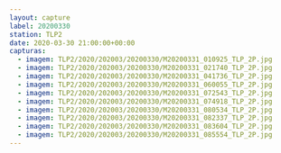 ```yaml
---
layout: capture
label: 20200330
station: TLP2
date: 2020-03-30 21:00:00+00:00
capturas:
  - imagem: TLP2/2020/202003/20200330/M20200331_010925_TLP_2P.jpg
  - imagem: TLP2/2020/202003/20200330/M20200331_021740_TLP_2P.jpg
  - imagem: TLP2/2020/202003/20200330/M20200331_041736_TLP_2P.jpg
  - imagem: TLP2/2020/202003/20200330/M20200331_060055_TLP_2P.jpg
  - imagem: TLP2/2020/202003/20200330/M20200331_072543_TLP_2P.jpg
  - imagem: TLP2/2020/202003/20200330/M20200331_074918_TLP_2P.jpg
  - imagem: TLP2/2020/202003/20200330/M20200331_080534_TLP_2P.jpg
  - imagem: TLP2/2020/202003/20200330/M20200331_082337_TLP_2P.jpg
  - imagem: TLP2/2020/202003/20200330/M20200331_083604_TLP_2P.jpg
  - imagem: TLP2/2020/202003/20200330/M20200331_085554_TLP_2P.jpg
---
```

